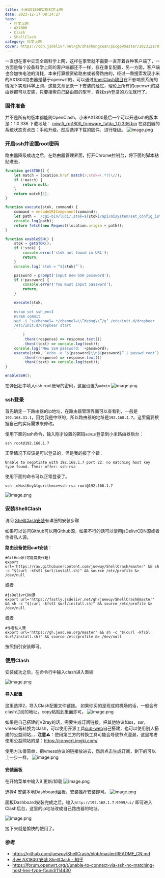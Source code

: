 ```yaml
---
title: 小米AX1800实现科学上网
date: 2023-12-17 08:24:27
tags:
  - 科学上网
  - AX1800
  - Clash
  - ShellClash
category: 科学上网
cover: https://cdn.jsdelivr.net/gh/zhaohongxuan/picgo@master/20231217075829.png
---
```


一直想在家中实现全局科学上网，这样在家里就不需要一直开着各种客户端了，一方面是每个设备科学上网的客户端都还不一样，存在重复配置，另一方面，客户端也会加快电池的消耗，本来打算投资软路由或者旁路由的，经过一番搜索发现小米的AX1800路由器是基于openwrt的，可以通过[ShellClash项目](https://github.com/juewuy/ShellCrash/blob/master/README_CN.md)在不影响原系统的情况下实现科学上网，这篇文章记录一下安装的经过，理论上所有的openwrt的路由器都可以安装，只要搜索自己路由器的型号，查找ssh登录的方法就行了。

<!-- more-->

### 固件准备

并不是所有的版本都能刷OpenClash，小米AX1800最后一个可以开通ssh的版本是：1.0.336 
下载地址： [miwifi_rm1800_firmware_fafda_1.0.336.bin](https://github.com/chr1sc2y/warehouse-deprecated/blob/main/resources/proxy/miwifi_rm1800_firmware_fafda_1.0.336.bin)
在路由器的系统状态页点击：手动升级，然后选择下载的固件，进行降级。
![image.png](https://cdn.jsdelivr.net/gh/zhaohongxuan/picgo@master/20231217074805.png)



### 开启ssh并设置root密码

路由器降级成功之后，在路由器管理界面，打开Chrome控制台，将下面的脚本粘贴进去，

```js
function getSTOK() {
    let match = location.href.match(/;stok=(.*?)\//);
    if (!match) {
        return null;
    }
    return match[1];
}

function execute(stok, command) {
    command = encodeURIComponent(command);
    let path = `/cgi-bin/luci/;stok=${stok}/api/misystem/set_config_iotdev?bssid=SteelyWing&user_id=SteelyWing&ssid=-h%0A${command}%0A`;
    console.log(path);
    return fetch(new Request(location.origin + path));
}

function enableSSH() {
    stok = getSTOK();
    if (!stok) {
        console.error('stok not found in URL');
        return;
    }
    console.log(`stok = “${stok}”`);

    password = prompt('Input new SSH password');
    if (!password) {
        console.error('You must input password');
        return;
    }

    execute(stok,
            `  
    nvram set ssh_en=1  
    nvram commit  
    sed -i ‘s/channel=.*/channel=\\”debug\\”/g’ /etc/init.d/dropbear  
    /etc/init.d/dropbear start  
    `
        )
        .then((response) => response.text())
        .then((text) => console.log(text));
    console.log('New SSH password: '+password);
    execute(stok, `echo -e “${password}\\n${password}” | passwd root`)
        .then((response) => response.text())
        .then((text) => console.log(text));
}

enableSSH();
```

在弹出狂中填入ssh root账号的密码，这里设置为`admin`
![image.png](https://cdn.jsdelivr.net/gh/zhaohongxuan/picgo@master/20231217075253.png)


### ssh登录

首先确定一下路由器的ip地址，在路由器管理界面可以查看到，一般是`192.168.31.1`，因为我是中继的，所以路由器的地址是`192.168.1.7`。这里需要根据自己的实际需求来修改。

使用下面的ssh命令，输入刚才设置的密码`admin`登录到小米路由器后台：

```shell
ssh root@192.168.1.7
```

正常情况下应该是可以登录的，但是我的报了个错：

```
Unable to negotiate with 192.168.1.7 port 22: no matching host key type found. Their offer: ssh-rsa
```

使用下面的命令可以正常登录了。

```
ssh -oHostKeyAlgorithms=+ssh-rsa root@192.168.1.7
```

![image.png](https://cdn.jsdelivr.net/gh/zhaohongxuan/picgo@master/20231217075829.png)


### 安装ShellClash

访问 [ShellClash安装](https://github.com/juewuy/ShellCrash/blob/master/README_CN.md)有详细的安装步骤

如果可以访问Github可以用Github源，如果不行的话可以使用jsDelivrCDN源或者作者私人源。

**路由设备使用curl安装**：  

```shell
#GitHub源(可能需要代理)
export url='https://raw.githubusercontent.com/juewuy/ShellCrash/master' && sh -c "$(curl -kfsSl $url/install.sh)" && source /etc/profile &> /dev/null
```
或者
```shell
#jsDelivrCDN源
export url='https://fastly.jsdelivr.net/gh/juewuy/ShellCrash@master' && sh -c "$(curl -kfsSl $url/install.sh)" && source /etc/profile &> /dev/null
```
或者
```shell
#作者私人源
export url='https://gh.jwsc.eu.org/master' && sh -c "$(curl -kfsSl $url/install.sh)" && source /etc/profile &> /dev/null
```

按照指引安装即可。

### 使用Clash

安装成功之后，在命令行中输入clash进入面板

![image.png](https://cdn.jsdelivr.net/gh/zhaohongxuan/picgo@master/20231217080301.png)

#### 导入配置
这里选择2，导入Clash配置文件链接。
如果你买的是现成的机场的话，一般会有clash订阅的地址，copy粘贴到里面即可。
![image.png](https://cdn.jsdelivr.net/gh/zhaohongxuan/picgo@master/20231217080551.png)


如果是自己搭建的V2ray的话，需要生成订阅链接，把其他协议如ss，ssr，vmess等转换为clash，可以使用开源工具[sub-web](https://github.com/CareyWang/sub-web)自己搭建，也可以使用别人搭建的公益网站，，**注意⚠️**：使用第三方的转换工具可能会导致节点泄漏，这里笔者使用公益网站的是：https://convert.imgki.com/

使用方法很简单，把vmess协议的链接放进去，然后点击生成订阅，剩下的可以上一步一样。
![image.png](https://cdn.jsdelivr.net/gh/zhaohongxuan/picgo@master/20231217081026.png)
#### 安装面板
在开始菜单中输入9 更新/卸载
![image.png](https://cdn.jsdelivr.net/gh/zhaohongxuan/picgo@master/20231217081241.png)

选择4 安装本地Dashboard面板，安装推荐安装即可。
![image.png](https://cdn.jsdelivr.net/gh/zhaohongxuan/picgo@master/20231217081310.png)

面板Dashboard安装完成之后，输入`http://192.168.1.7:9999/ui/` 即可进入Clash后台，这里的ip地址改成自己路由器的地址。

![image.png](https://cdn.jsdelivr.net/gh/zhaohongxuan/picgo@master/20231217081422.png)

接下来就是愉快的使用了。
### 参考
- https://github.com/juewuy/ShellCrash/blob/master/README_CN.md
- [小米 AX1800 安装 ShellClash - 知乎](https://zhuanlan.zhihu.com/p/458905777)
- https://forum.openwrt.org/t/unable-to-connect-via-ssh-no-matching-host-key-type-found/114430

